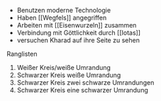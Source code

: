 + Benutzen moderne Technologie
+ Haben [[Wegfels]] angegriffen
+ Arbeiten mit [[Eisenwurzeln]] zusammen
+ Verbindung mit Göttlichkeit durch [[Iotas]]
+ versuchen Kharad auf ihre Seite zu sehen

Ranglisten 

1. Weißer Kreis/weiße Umrandung
2. Schwarzer Kreis weiße Umrandung
3. Schwarzer Kreis zwei schwarze Umrandungen
4. Schwarzer Kreis eine schwarzer Umrandung
